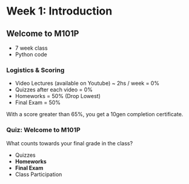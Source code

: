 # Week 1: Introduction

## Welcome to M101P

- 7 week class
- Python code

### Logistics & Scoring
- Video Lectures (available on Youtube) ~ 2hs / week = 0%
- Quizzes after each video = 0%
- Homeworks = 50% (Drop Lowest)
- Final Exam = 50%

With a score greater than 65%, you get a 10gen completion certificate.

### Quiz: Welcome to M101P

What counts towards your final grade in the class?
- Quizzes
- **Homeworks**
- **Final Exam**
- Class Participation


